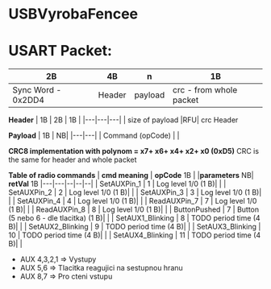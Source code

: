 # USBVyrobaFencee

# USART Packet:

| 2B  |  4B  |  n |  1B |
|---|---|---|---|
| Sync Word  - 0x2DD4  |Header|  payload |  crc - from whole packet |

**Header**
| 1B  |  2B | 1B  | 
|---|---|---|
| size of payload  |RFU| crc Header  

**Payload**
| 1B    | NB|
|---|---|
| Command (opCode) | |   


**CRC8 implementation with polynom = x7+ x6+ x4+ x2+ x0 (0xD5)**
CRC is the same for header and whole packet

**Table of radio commands**
| **cmd meaning**  | **opCode** 1B  | |**parameters** NB|  **retVal** 1B
|---|---|--|--|--|
| SetAUXPin_1  | 1  |  Log level 1/0 (1 B)| |
| SetAUXPin_2  | 2  |  Log level 1/0 (1 B)| |
| SetAUXPin_3  | 3  |  Log level 1/0 (1 B)| |
| SetAUXPin_4  | 4  |  Log level 1/0 (1 B)| |
| ReadAUXPin_7  | 7  |  Log level 1/0 (1 B)| |
| ReadAUXPin_8  | 8  |  Log level 1/0 (1 B)| |
| ButtonPushed  | 7  |  Button (5 nebo 6 - dle tlacitka) (1 B)| |
| SetAUX1_Blinking  | 8  |  TODO period time (4 B)| |
| SetAUX2_Blinking  | 9  |  TODO period time (4 B)| |
| SetAUX3_Blinking  | 10  |  TODO period time (4 B)| |
| SetAUX4_Blinking  | 11  |  TODO period time (4 B)| |


- AUX 4,3,2,1 => Vystupy
- AUX 5,6 => Tlacitka reagujici na sestupnou hranu
- AUX 8,7 => Pro cteni vstupu
